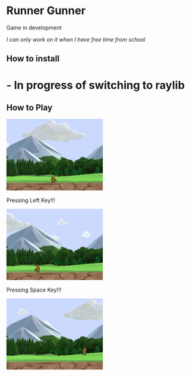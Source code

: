 # Runner Gunner

Game in development

*I can only work on it when I have free time from school*

## How to install

# - In progress of switching to raylib

## How to Play

<img src="assets/pic0.png" width=50%>

Pressing Left Key!!!

<img src="assets/pic1.png" width=50%>

Pressing Space Key!!!

<img src="assets/pic2.png" width=50%>